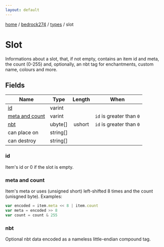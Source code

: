 ```yaml
---
layout: default
---
```


[home](/)  /  [bedrock274](/protocol/bedrock274)  /  [types](/protocol/bedrock274/types)  /  slot

# Slot

Informations about a slot, that, if not empty, contains an item id and meta, the count (0-255) and, optionally, an nbt tag for enchantments, custom name, colours and more.

## Fields

Name | Type | Length | When
---|---|:---:|:---:
[id](#id) | varint | [](/protocol/bedrock274/types/) | 
[meta and count](#meta-and-count) | varint | [](/protocol/bedrock274/types/) | <code>id</code> is greater than <code>0</code>
[nbt](#nbt) | ubyte[] | ushort | <code>id</code> is greater than <code>0</code>
can place on | string[] | [](/protocol/bedrock274/types/) | 
can destroy | string[] | [](/protocol/bedrock274/types/) | 

### id

Item's id or 0 if the slot is empty.

### meta and count

Item's meta or uses (unsigned short) left-shifted 8 times and the count (unisgned byte).
Examples:
```javascript
var encoded = item.meta << 8 | item.count
var meta = encoded >> 8
var count = count & 255
```

### nbt

Optional nbt data encoded as a nameless little-endian compound tag.
